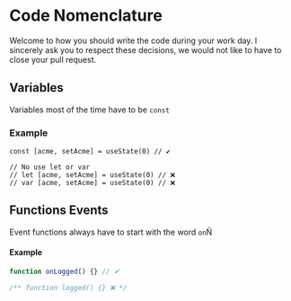 # Code Nomenclature

Welcome to how you should write the code during your work day. I sincerely ask you to respect these decisions, we would not like to have to close your pull request.

## Variables

Variables most of the time have to be `const`

### Example

```tsx
const [acme, setAcme] = useState(0) // ✔

// No use let or var
// let [acme, setAcme] = useState(0) // ❌
// var [acme, setAcme] = useState(0) // ❌
```

## Functions Events

Event functions always have to start with the word `on`Ñ

#### Example

```ts
function onLogged() {} // ✔

/** function logged() {} ❌ */
```
